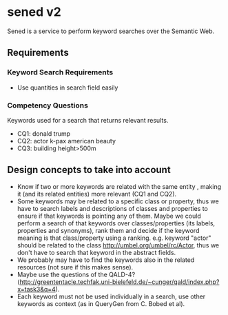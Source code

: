 # sened v2
Sened is a service to perform keyword searches over the Semantic Web.

## Requirements

### Keyword Search Requirements
- Use quantities in search field easily

### Competency Questions
Keywords used for a search that returns relevant results.

- CQ1: donald trump
- CQ2: actor k-pax american beauty
- CQ3: building height>500m

## Design concepts to take into account
- Know if two or more keywords are related with the same entity , making it (and its related entities) more relevant (CQ1 and CQ2).
- Some keywords may be related to a specific class or property, thus we have to search labels and descriptions of classes and properties to ensure if that keywords is pointing any of them. Maybe we could perform a search of that keywords over classes/properties (its labels, properties and synonyms), rank them and decide if the keyword meaning is that class/property using a ranking. e.g. keyword "actor" should be related to the class <http://umbel.org/umbel/rc/Actor>, thus we don't have to search that keyword in the abstract fields.
- We probably may have to find the keywords also in the related resources (not sure if this makes sense).
- Maybe use the questions of the QALD-4? (http://greententacle.techfak.uni-bielefeld.de/~cunger/qald/index.php?x=task3&q=4).
- Each keyword must not be used individually in a search, use other keywords as context (as in QueryGen from C. Bobed et al).


